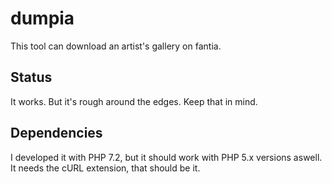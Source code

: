 # dumpia
This tool can download an artist's gallery on fantia.

## Status
It works. But it's rough around the edges. Keep that in mind.

## Dependencies
I developed it with PHP 7.2, but it should work with PHP 5.x versions aswell.
It needs the cURL extension, that should be it.


